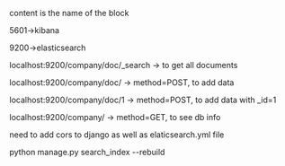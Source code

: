 content is the name of the block

5601->kibana

9200->elasticsearch

localhost:9200/company/doc/_search -> to get all documents

localhost:9200/company/doc/ -> method=POST, to add data

localhost:9200/company/doc/1 -> method=POST, to add data with _id=1

localhost:9200/company/ -> method=GET, to see db info

need to add cors to django as well as elaticsearch.yml file


python manage.py search_index --rebuild